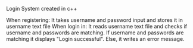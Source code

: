 Login System created in c++

When registering: It takes username and password input and stores it in username text file
When login in: It reads username text file and checks if username and passwords are matching. If username and passwords are matching it displays "Login successful". Else, it writes an error message.

